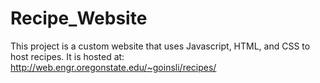 # Recipe_Website
This project is a custom website that uses Javascript, HTML, and CSS to host recipes. It is hosted at: http://web.engr.oregonstate.edu/~goinsli/recipes/
